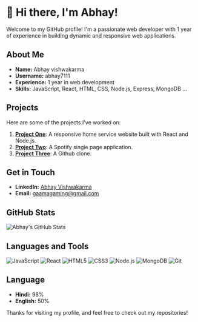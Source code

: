 # 👋 Hi there, I'm Abhay! 

Welcome to my GitHub profile! I'm a passionate web developer with 1 year of experience in building dynamic and responsive web applications.

## About Me

- **Name:** Abhay vishwakarma
- **Username:** abhay7111
- **Experience:** 1 year in web development
- **Skills:** JavaScript, React, HTML, CSS, Node.js, Express, MongoDB ...

## Projects

Here are some of the projects I've worked on:

1. **[Project One](https://biz-growth.netlify.app/)**: A responsive home service website built with React and Node.js.
2. **[Project Two](https://abhay7111.github.io/spotify)**: A Spotify single page application.
3. **[Project Three](https://abhay7111github.netlify.app/)**: A Github clone.

## Get in Touch

- **LinkedIn:** [Abhay Vishwakarma](https://www.linkedin.com/in/abhay-vishwakarma-a72005259/)
- **Email:** gaamagaming@gmail.com

## GitHub Stats

![Abhay's GitHub Stats](https://github-readme-stats.vercel.app/api?username=abhay7111&show_icons=true&theme=radical)

## Languages and Tools

![JavaScript](https://img.shields.io/badge/-JavaScript-000?&logo=JavaScript)
![React](https://img.shields.io/badge/-React-000?&logo=React)
![HTML5](https://img.shields.io/badge/-HTML5-000?&logo=HTML5)
![CSS3](https://img.shields.io/badge/-CSS3-000?&logo=CSS3)
![Node.js](https://img.shields.io/badge/-Node.js-000?&logo=Node.js)
![MongoDB](https://img.shields.io/badge/-MongoDB-000?&logo=MongoDB)
![Git](https://img.shields.io/badge/-Git-000?&logo=Git)

## Language 

- **Hindi:** 98%
- **English:** 50%

Thanks for visiting my profile, and feel free to check out my repositories!
